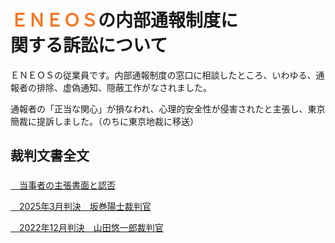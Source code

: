 # <span style="color: #f37726;">ＥＮＥＯＳ</span>の内部通報制度に<br>関する訴訟について

ＥＮＥＯＳの従業員です。内部通報制度の窓口に相談したところ、いわゆる、通報者の排除、虚偽通知、隠蔽工作がなされました。

通報者の「正当な関心」が損なわれ、心理的安全性が侵害されたと主張し、東京簡裁に提訴しました。（のちに東京地裁に移送）


## 裁判文書全文

<p style="margin-top: 1.6em;"><a href="https://minnanosaiban.github.io/eneos-saiban/argument.html" class="arrow-link">
  <span class="arrow"><i class="fa-solid fa-angles-right" style="color: #f37726;"></i>　</span>当事者の主張書面と認否
</a>

<p><a href="https://minnanosaiban.github.io/eneos-saiban/judgment2025.html" class="arrow-link">
  <span class="arrow"><i class="fa-solid fa-angles-right" style="color: #f37726;"></i>　</span>2025年3月判決　坂巻陽士裁判官
<p></a>

<p><a href="https://minnanosaiban.github.io/eneos-saiban/judgment2022.html" class="arrow-link">
  <span class="arrow"><i class="fa-solid fa-angles-right" style="color: #f37726;"></i>　</span>2022年12月判決　山田悠一郎裁判官
</a>

##